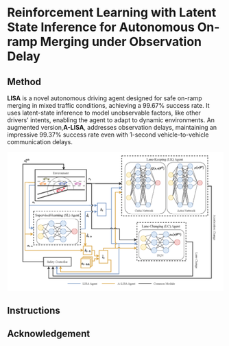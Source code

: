 # Reinforcement Learning with Latent State Inference for Autonomous On-ramp Merging under Observation Delay

<!-- Original PyTorch implementation of **TACO** from

[TACO: Temporal Latent Action-Driven Contrastive Loss for Visual Reinforcement Learning](https://arxiv.org/pdf/2306.13229.pdf) by -->

<!-- [Ruijie Zheng](https://ruijiezheng.com), [Xiyao Wang](https://si0wang.github.io)\*, [Yanchao Sun](https://ycsun2017.github.io)\*, [Shuang Ma](https://www.shuangma.me)\*, [Jieyu Zhao](https://jyzhao.net)\*, [Huazhe Xu](http://hxu.rocks)\*, [Hal Daumé III](http://users.umiacs.umd.edu/~hal/)\*, [Furong Huang](https://furong-huang.com)\* -->


<!-- <p align="center">
  <br><img src='media/dmc.gif' width="500"/><br>
   <a href="https://arxiv.org/pdf/2306.13229.pdf">[Paper]</a>&emsp;<a href="https://ruijiezheng.com/project/TACO/index.html">[Website]</a>
</p> -->


## Method

**LISA** is a novel autonomous driving agent designed for safe on-ramp merging in mixed traffic conditions, achieving a 99.67% success rate. It uses latent-state inference to model unobservable factors, like other drivers' intents, enabling the agent to adapt to dynamic environments. An augmented version,**A-LISA**, addresses observation delays, maintaining an impressive 99.37% success rate even with 1-second vehicle-to-vehicle communication delays.

<p align="center">
  <img src='media/policyOptimization.png' width="750"/>
</p>


<!-- ## Citation

If you use our method or code in your research, please consider citing the paper as follows:

```
@inproceedings{
zheng2023taco,
title={\${\textbackslash}texttt\{{TACO}\}\$: Temporal Latent Action-Driven Contrastive Loss for Visual Reinforcement Learning},
author={Ruijie Zheng and Xiyao Wang and Yanchao Sun and Shuang Ma and Jieyu Zhao and Huazhe Xu and Hal Daumé III and Furong Huang},
booktitle={Thirty-seventh Conference on Neural Information Processing Systems},
year={2023},
url={https://openreview.net/forum?id=ezCsMOy1w9}
}

``` -->

## Instructions

<!-- Assuming that you already have [MuJoCo](http://www.mujoco.org) installed, install dependencies using `conda`:

```
conda env create -f environment.yml
conda activate taco
```

After installing dependencies, you can train a **TACO** agent by calling (using quadruped_run as an example):

```
CUDA_VISIBLE_DEVICES=X python train.py agent=taco task=quadruped_run exp_name=${EXP_NAME} 
```

To train a **DrQ-v2** agent:
```
CUDA_VISIBLE_DEVICES=X python train.py agent=drqv2 task=quadruped_run exp_name=${EXP_NAME} 
```

Evaluation videos and model weights can be saved with arguments `save_video=True` and `save_model=True`. Refer to the `cfgs` directory for a full list of options and default hyperparameters. -->


## Acknowledgement
<!-- TACO is licensed under the MIT license. MuJoCo and DeepMind Control Suite are licensed under the Apache 2.0 license. We would like to thank DrQ-v2 authors for open-sourcing the [DrQv2](https://github.com/facebookresearch/drqv2) codebase. Our implementation builds on top of their repository. -->


